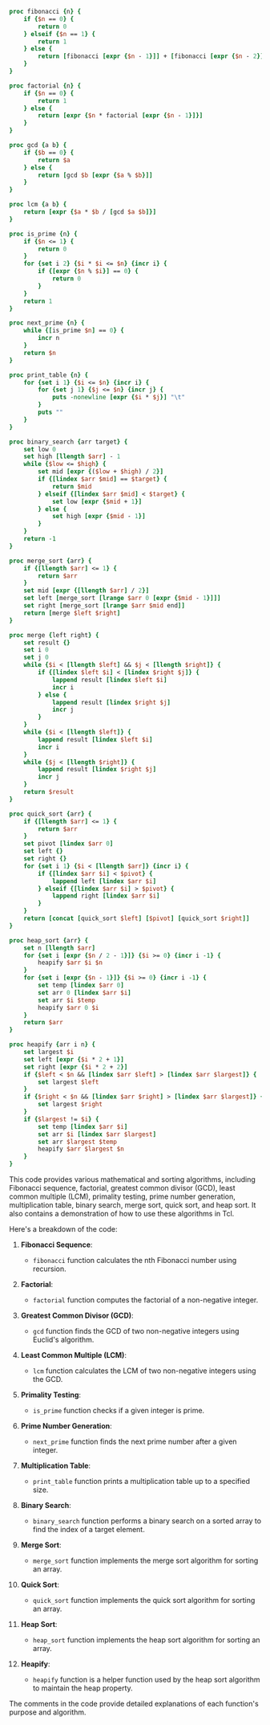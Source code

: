 ```tcl
proc fibonacci {n} {
    if {$n == 0} {
        return 0
    } elseif {$n == 1} {
        return 1
    } else {
        return [fibonacci [expr {$n - 1}]] + [fibonacci [expr {$n - 2}]]
    }
}

proc factorial {n} {
    if {$n == 0} {
        return 1
    } else {
        return [expr {$n * factorial [expr {$n - 1}]}]
    }
}

proc gcd {a b} {
    if {$b == 0} {
        return $a
    } else {
        return [gcd $b [expr {$a % $b}]]
    }
}

proc lcm {a b} {
    return [expr {$a * $b / [gcd $a $b]}]
}

proc is_prime {n} {
    if {$n <= 1} {
        return 0
    }
    for {set i 2} {$i * $i <= $n} {incr i} {
        if {[expr {$n % $i}] == 0} {
            return 0
        }
    }
    return 1
}

proc next_prime {n} {
    while {[is_prime $n] == 0} {
        incr n
    }
    return $n
}

proc print_table {n} {
    for {set i 1} {$i <= $n} {incr i} {
        for {set j 1} {$j <= $n} {incr j} {
            puts -nonewline [expr {$i * $j}] "\t"
        }
        puts ""
    }
}

proc binary_search {arr target} {
    set low 0
    set high [llength $arr] - 1
    while {$low <= $high} {
        set mid [expr {($low + $high) / 2}]
        if {[lindex $arr $mid] == $target} {
            return $mid
        } elseif {[lindex $arr $mid] < $target} {
            set low [expr {$mid + 1}]
        } else {
            set high [expr {$mid - 1}]
        }
    }
    return -1
}

proc merge_sort {arr} {
    if {[llength $arr] <= 1} {
        return $arr
    }
    set mid [expr {[llength $arr] / 2}]
    set left [merge_sort [lrange $arr 0 [expr {$mid - 1}]]]
    set right [merge_sort [lrange $arr $mid end]]
    return [merge $left $right]
}

proc merge {left right} {
    set result {}
    set i 0
    set j 0
    while {$i < [llength $left] && $j < [llength $right]} {
        if {[lindex $left $i] < [lindex $right $j]} {
            lappend result [lindex $left $i]
            incr i
        } else {
            lappend result [lindex $right $j]
            incr j
        }
    }
    while {$i < [llength $left]} {
        lappend result [lindex $left $i]
        incr i
    }
    while {$j < [llength $right]} {
        lappend result [lindex $right $j]
        incr j
    }
    return $result
}

proc quick_sort {arr} {
    if {[llength $arr] <= 1} {
        return $arr
    }
    set pivot [lindex $arr 0]
    set left {}
    set right {}
    for {set i 1} {$i < [llength $arr]} {incr i} {
        if {[lindex $arr $i] < $pivot} {
            lappend left [lindex $arr $i]
        } elseif {[lindex $arr $i] > $pivot} {
            lappend right [lindex $arr $i]
        }
    }
    return [concat [quick_sort $left] [$pivot] [quick_sort $right]]
}

proc heap_sort {arr} {
    set n [llength $arr]
    for {set i [expr {$n / 2 - 1}]} {$i >= 0} {incr i -1} {
        heapify $arr $i $n
    }
    for {set i [expr {$n - 1}]} {$i >= 0} {incr i -1} {
        set temp [lindex $arr 0]
        set arr 0 [lindex $arr $i]
        set arr $i $temp
        heapify $arr 0 $i
    }
    return $arr
}

proc heapify {arr i n} {
    set largest $i
    set left [expr {$i * 2 + 1}]
    set right [expr {$i * 2 + 2}]
    if {$left < $n && [lindex $arr $left] > [lindex $arr $largest]} {
        set largest $left
    }
    if {$right < $n && [lindex $arr $right] > [lindex $arr $largest]} {
        set largest $right
    }
    if {$largest != $i} {
        set temp [lindex $arr $i]
        set arr $i [lindex $arr $largest]
        set arr $largest $temp
        heapify $arr $largest $n
    }
}
```

This code provides various mathematical and sorting algorithms, including Fibonacci sequence, factorial, greatest common divisor (GCD), least common multiple (LCM), primality testing, prime number generation, multiplication table, binary search, merge sort, quick sort, and heap sort. It also contains a demonstration of how to use these algorithms in Tcl.

Here's a breakdown of the code:

1. **Fibonacci Sequence**:
   - `fibonacci` function calculates the nth Fibonacci number using recursion.

2. **Factorial**:
   - `factorial` function computes the factorial of a non-negative integer.

3. **Greatest Common Divisor (GCD)**:
   - `gcd` function finds the GCD of two non-negative integers using Euclid's algorithm.

4. **Least Common Multiple (LCM)**:
   - `lcm` function calculates the LCM of two non-negative integers using the GCD.

5. **Primality Testing**:
   - `is_prime` function checks if a given integer is prime.

6. **Prime Number Generation**:
   - `next_prime` function finds the next prime number after a given integer.

7. **Multiplication Table**:
   - `print_table` function prints a multiplication table up to a specified size.

8. **Binary Search**:
   - `binary_search` function performs a binary search on a sorted array to find the index of a target element.

9. **Merge Sort**:
   - `merge_sort` function implements the merge sort algorithm for sorting an array.

10. **Quick Sort**:
    - `quick_sort` function implements the quick sort algorithm for sorting an array.

11. **Heap Sort**:
    - `heap_sort` function implements the heap sort algorithm for sorting an array.

12. **Heapify**:
    - `heapify` function is a helper function used by the heap sort algorithm to maintain the heap property.

The comments in the code provide detailed explanations of each function's purpose and algorithm.
